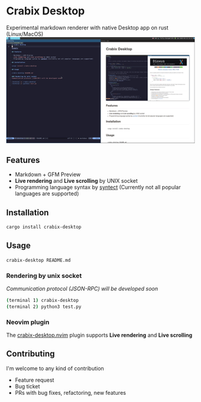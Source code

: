 # Crabix Desktop

Experimental markdown renderer with native Desktop app on rust (Linux/MacOS)
![demo](./demo.gif)
## Features

- Markdown + GFM Preview
- **Live rendering** and **Live scrolling** by UNIX socket
- Programming language syntax by [syntect](https://github.com/trishume/syntect) (Currently not all popular languages are supported)

## Installation
```bash
cargo install crabix-desktop
```
## Usage
```bash
crabix-desktop README.md
```
### Rendering by unix socket
*Communication protocol (JSON-RPC) will be developed soon*
```bash
(terminal 1) crabix-desktop
(terminal 2) python3 test.py
```
### Neovim plugin
The [crabix-desktop.nvim](https://github.com/kurotych/crabix-desktop.nvim) plugin supports **Live rendering** and **Live scrolling**

## Contributing

I'm welcome to any kind of contribution
- Feature request
- Bug ticket
- PRs with bug fixes, refactoring, new features
